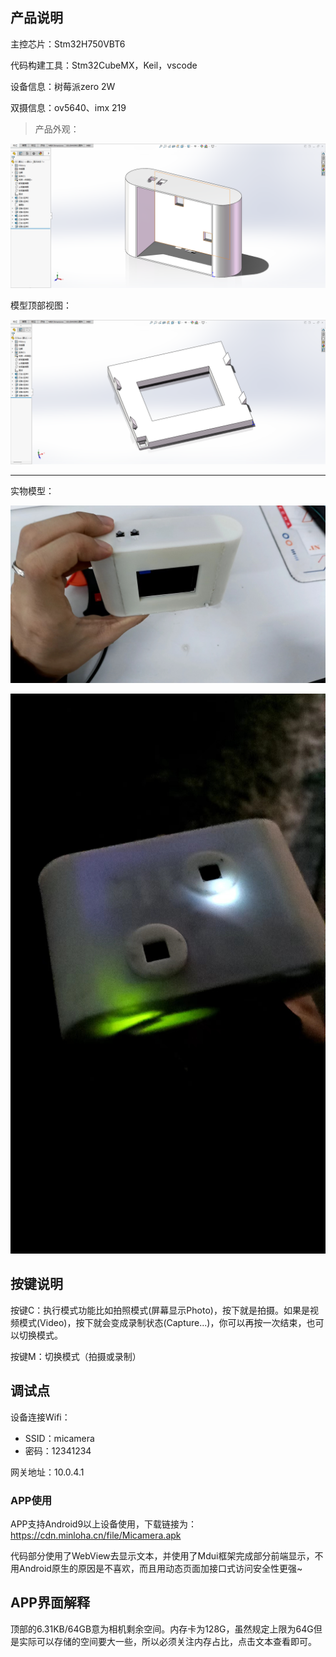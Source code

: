 ## 产品说明

主控芯片：Stm32H750VBT6

代码构建工具：Stm32CubeMX，Keil，vscode

设备信息：树莓派zero 2W

双摄信息：ov5640、imx 219

>  产品外观：

![1](img\1.jpg)

模型顶部视图：

![2](img\2.jpg)

---

实物模型：

![3](img\3.jpg)

![4](img\4.jpg)

## 按键说明

按键C：执行模式功能比如拍照模式(屏幕显示Photo)，按下就是拍摄。如果是视频模式(Video)，按下就会变成录制状态(Capture...)，你可以再按一次结束，也可以切换模式。

按键M：切换模式（拍摄或录制）

## 调试点

设备连接Wifi：

- SSID：micamera
- 密码：12341234

网关地址：10.0.4.1

### APP使用

APP支持Android9以上设备使用，下载链接为：https://cdn.minloha.cn/file/Micamera.apk

代码部分使用了WebView去显示文本，并使用了Mdui框架完成部分前端显示，不用Android原生的原因是不喜欢，而且用动态页面加接口式访问安全性更强~

## APP界面解释

顶部的6.31KB/64GB意为相机剩余空间。内存卡为128G，虽然规定上限为64G但是实际可以存储的空间要大一些，所以必须关注内存占比，点击文本查看即可。
